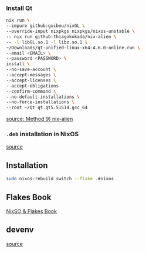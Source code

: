 ### Install Qt

``` bash
nix run \
--impure github:guibou/nixGL \
--override-input nixpkgs nixpkgs/nixos-unstable \
-- nix run github:thiagokokada/nix-alien \
-- -l libGL.so.1 -l libz.so.1 \
~/Downloads/qt-unified-linux-x64-4.6.0-online.run \
--email <EMAIL> \
--password <PASSWORD> \
install \
--no-save-account \
--accept-messages \
--accept-licenses \
--accept-obligations 
--confirm-command \
--no-default-installations \
--no-force-installations \
--root ~/Qt qt.qt5.51514.gcc_64
```

[source: Method 9\) nix-alien](https://unix.stackexchange.com/a/522823)


### `.deb` installation in NixOS
[source](https://reflexivereflection.com/posts/2015-02-28-deb-installation-nixos.html)

## Installation

```bash
sudo nixos-rebuild switch --flake .#nixos
```

## Flakes Book
[NixSO & Flakes Book](https://nixos-and-flakes.thiscute.world/)

## devenv
[source](https://devenv.sh/getting-started/)
